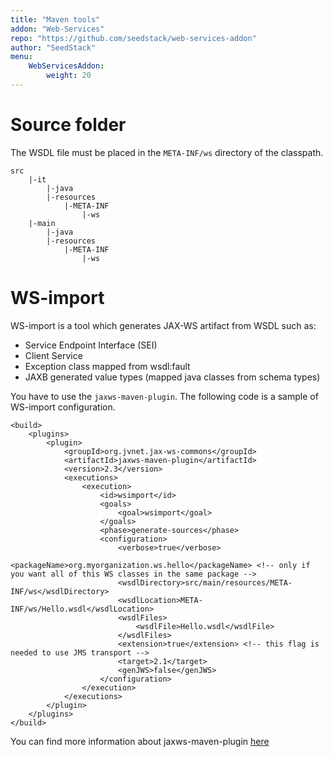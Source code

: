 ```yaml
---
title: "Maven tools"
addon: "Web-Services"
repo: "https://github.com/seedstack/web-services-addon"
author: "SeedStack"
menu:
    WebServicesAddon:
        weight: 20
---
```


# Source folder

The WSDL file must be placed in the `META-INF/ws` directory of the classpath. 

```
src
    |-it
        |-java
        |-resources
            |-META-INF
                |-ws
    |-main
        |-java
        |-resources
            |-META-INF
                |-ws
```

# WS-import

WS-import is a tool which generates JAX-WS artifact from WSDL such as:

* Service Endpoint Interface (SEI)
* Client Service
* Exception class mapped from wsdl:fault
* JAXB generated value types (mapped java classes from schema types)

You have to use the `jaxws-maven-plugin`. The following code is a sample of WS-import configuration.

```
<build>
    <plugins>
        <plugin>
            <groupId>org.jvnet.jax-ws-commons</groupId>
            <artifactId>jaxws-maven-plugin</artifactId>
            <version>2.3</version>
            <executions>
                <execution>
                    <id>wsimport</id>
                    <goals>
                        <goal>wsimport</goal>
                    </goals>
                    <phase>generate-sources</phase>
                    <configuration>
                        <verbose>true</verbose>
                        <packageName>org.myorganization.ws.hello</packageName> <!-- only if you want all of this WS classes in the same package -->
                        <wsdlDirectory>src/main/resources/META-INF/ws</wsdlDirectory>
                        <wsdlLocation>META-INF/ws/Hello.wsdl</wsdlLocation>
                        <wsdlFiles>
                            <wsdlFile>Hello.wsdl</wsdlFile>
                        </wsdlFiles>
                        <extension>true</extension> <!-- this flag is needed to use JMS transport -->
                        <target>2.1</target>
                        <genJWS>false</genJWS>
                    </configuration>
                </execution>
            </executions>
        </plugin>
    </plugins>
</build>
```

You can find more information about jaxws-maven-plugin [here](https://jax-ws-commons.java.net/jaxws-maven-plugin/wsimport-mojo.html)


